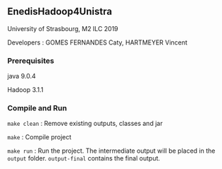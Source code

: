 ## EnedisHadoop4Unistra

University of Strasbourg, M2 ILC 2019

Developers :
GOMES FERNANDES Caty, HARTMEYER Vincent

### Prerequisites

java 9.0.4

Hadoop 3.1.1

### Compile and Run

`make clean` : Remove existing outputs, classes and jar

`make` : Compile project

`make run` : Run the project. The intermediate output will be placed in the `output` folder. `output-final` contains the final output. 